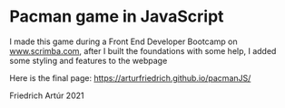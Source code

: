 # Pacman game in JavaScript

I made this game during a Front End Developer Bootcamp on www.scrimba.com, after I built the foundations with some help, I added some styling and features to the webpage

Here is the final page: https://arturfriedrich.github.io/pacmanJS/

Friedrich Artúr 2021
